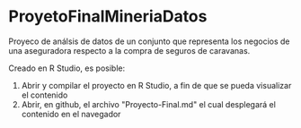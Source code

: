 # ProyetoFinalMineriaDatos

Proyeco de análsis de datos de un conjunto que representa los negocios de una aseguradora respecto a la compra de seguros de caravanas. 

Creado en R Studio, es posible:
1. Abrir y compilar el proyecto en R Studio, a fin de que se pueda visualizar el contenido
2. Abrir, en github, el archivo "Proyecto-Final.md" el cual desplegará el contenido en el navegador